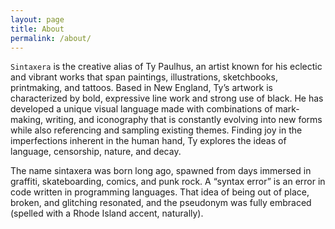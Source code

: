 ```yaml
---
layout: page
title: About
permalink: /about/
---
```


`Sintaxera` is the creative alias of Ty Paulhus, an artist known for his eclectic and vibrant works that span paintings, illustrations, sketchbooks, printmaking, and tattoos. Based in New England, Ty’s artwork is characterized by bold, expressive line work and strong use of black. He has developed a unique visual language made with combinations of mark-making, writing, and iconography that is constantly evolving into new forms while also referencing and sampling existing themes. Finding joy in the imperfections inherent in the human hand, Ty explores the ideas of language, censorship, nature, and decay.

The name sintaxera was born long ago, spawned from days immersed in graffiti, skateboarding, comics, and punk rock. A “syntax error” is an error in code written in programming languages. That idea of being out of place, broken, and glitching resonated, and the pseudonym was fully embraced (spelled with a Rhode Island accent, naturally).
